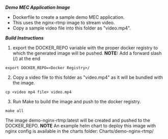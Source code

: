***Demo MEC Application Image***
- Dockerfile to create a sample demo MEC application.
- This uses the nginx-rtmp image to stream video.
- Copy a sample video file into this folder as "video.mp4".

***Build Instructions***
1. export the DOCKER_REPO variable with the proper docker registry to which the generated image will be pushed.
**NOTE:** Add a forward slash (/) at the end
```
export DOCKER_REPO=<Docker Registry>/

```
2. Copy a video file to this folder as "video.mp4" as it will be bundled with the image.
```
cp <video mp4 file> video.mp4
```

3. Run Make to build the image and push to the docker registry.
```
make all

```
The image demo-nginx-rtmp:latest will be created and pushed to the DOCKER_REPO.
**NOTE** An example helm chart to deploy this image with nginx config is available in the charts folder: Charts/demo-nginx-rtmp/

